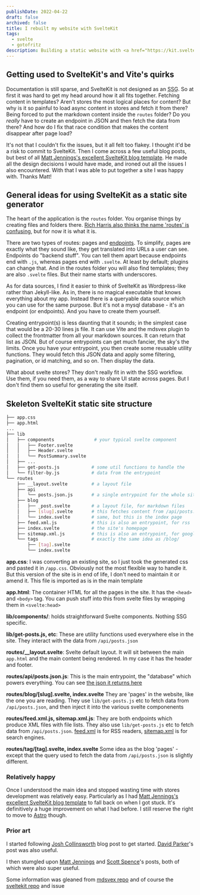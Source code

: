 ```yaml
---
publishDate: 2022-04-22
draft: false
archived: false
title: I rebuilt my website with SvelteKit
tags:
  - svelte
  - gotofritz
description: Building a static website with <a href="https://kit.svelte.dev/">Sveltekit</a> and markdown is hard going at first. But just when I was about to give up I stumbled on some blog posts and boilerplates that helped me crack it. I may still switch to <a href="https://astro.build/">Astro</a> later though
---
```


## Getting used to SvelteKit's and Vite's quirks

Documentation is still sparse, and SvelteKit is not designed as an <abbr title="Static Site Generator">SSG</abbr>. So at first it was hard to get my head around how it all fits together. Fetching content in templates? Aren't stores the most logical places for content? But why is it so painful to load async content in stores and fetch it from there? Being forced to put the markdown content inside the `routes` folder? Do you _really_ have to create an endpoint in JSON and then fetch the data from there? And how do I fix that race condition that makes the content disappear after page load?

It's not that I couldn't fix the issues, but it all felt too flakey. I thought it'd be a risk to commit to SvelteKit. Then I come across a few useful blog posts, but best of all [Matt Jennings's excellent SvelteKit blog template](https://github.com/mattjennings/sveltekit-blog-template). He made all the design decisions I would have made, and ironed out all the issues I also encountered. With that I was able to put together a site I was happy with. Thanks Matt!

## General ideas for using SvelteKit as a static site generator

The heart of the application is the `routes` folder. You organise things by creating files and folders there. [Rich Harris also thinks the name 'routes' is confusing](https://github.com/sveltejs/kit/issues/3021), but for now it is what it is.

There are two types of routes: pages and [endpoints](https://kit.svelte.dev/docs/routing#endpoints). To simplify, pages are exactly what they sound like, they get translated into URLs a user can see. Endpoints do "backend stuff". You can tell them apart because endpoints end with `.js`, whereas pages end with `.svelte`. At least by default; plugins can change that. And in the routes folder you will also find templates; they are also `.svelte` files. But their name starts with underscores.

As for data sources, I find it easier to think of SvelteKit as Wordpress-like rather than Jekyll-like. As in, there is no magical executable that knows everything about my app. Instead there is a queryable data source which you can use for the same purpose. But it's not a mysql database - it's an endpoint (or endpoints). And you have to create them yourself.

Creating entrypoint(s) is less daunting that it sounds; in the simplest case that would be a 20-30 lines js file. It can use Vite and the mdsvex plugin to collect the frontmatter from all your markdown sources. It can return that list as JSON. But of course entrypoints can get much fancier, the sky's the limits. Once you have your entrypoint, you then create some reusable utility functions. They would fetch this JSON data and apply some filtering, pagination, or id matching, and so on. Then display the data.

What about svelte stores? They don't really fit in with the SSG workflow. Use them, if you need them, as a way to share UI state across pages. But I don't find them so useful for generating the site itself.

## Skeleton SvelteKit static site structure

```bash
├── app.css
├── app.html
...
├── lib
│   ├── components               # your typical svelte component
│   │   ├── Footer.svelte
│   │   ├── Header.svelte
│   │   └── PostSummary.svelte
│   ├── ...
│   ├── get-posts.js            # some util functions to handle the
│   └── filter-by.js            # data from the entrypoint
└── routes
    ├── __layout.svelte         # a layout file
    ├── api
    │   └── posts.json.js       # a single entrypoint for the whole site
    ├── blog
    │   ├── _post.svelte        # a layout file, for markdown files
    │   ├── [slug].svelte       # this fetches content from /api/posts.json and generates a page
    │   └── index.svelte        # same, but this is the index page
    ├── feed.xml.js             # this is also an entrypoint, for rss
    ├── index.svelte            # the site's homepage
    ├── sitemap.xml.js          # this is also an entrypoint, for google / SEO
    └── tags                    # exactly the same idea as /blog/
        ├── [tag].svelte
        └── index.svelte
```

**app.css**: I was converting an existing site, so I just took the generated css and pasted it in `/app.css`. Obviously not the most flexible way to handle it. But this version of the site is in end of life, I don't need to maintain it or amend it. This file is imported as is in the main template

**app.html**: The container HTML for all the pages in the site. It has the `<head>` and `<body>` tag. You can push stuff into this from svelte files by wrapping them in `<svelte:head>`

**lib/components/**: holds straightforward Svelte components. Nothing SSG specific.

**lib/get-posts.js, etc**: These are utility functions used everywhere else in the site. They interact with the data from `/api/posts.json`

**routes/\_\_layout.svelte**: Svelte default layout. It will sit between the main `app.html` and the main content being rendered. In my case it has the header and footer.

**routes/api/posts.json.js**: This is the main entrypoint, the "database" which powers everything. You can see [the json it returns here](https://gotofritz.net/api/posts.json)

**routes/blog/[slug].svelte, index.svelte** They are 'pages' in the website, like the one you are reading. They use `lib/get-posts.js` etc to fetch data from `/api/posts.json`, and then inject it into the various svelte componenents

**routes/feed.xml.js, sitemap.xml.js**: They are both endpoints which produce XML files with file lists. They also use `lib/get-posts.js` etc to fetch data from `/api/posts.json`. [feed.xml](https://gotofritz.net/feed.xml) is for RSS readers, [sitemap.xml](https://gotofritz.net/sitemap.xml) is for search engines.

**routes/tag/[tag].svelte, index.svelte** Some idea as the blog 'pages' - except that the query used to fetch the data from `/api/posts.json` is slightly different.

### Relatively happy

Once I understood the main idea and stopped wasting time with stores development was relatively easy. Particularly as I had [Matt Jennings's excellent SvelteKit blog template](https://github.com/mattjennings/sveltekit-blog-template) to fall back on when I got stuck. It's definitively a huge improvement on what I had before. I still reserve the right to move to <a href="https://astro.build/">Astro</a> though.

### Prior art

I started following [Josh Collinsworth](https://joshcollinsworth.com/blog/build-static-sveltekit-markdown-blog) blog post to get started.
[David Parker](https://www.davidwparker.com/posts/how-to-make-an-rss-feed-in-sveltekit)'s post was also useful.

I then stumgled upon [Matt Jennings](https://mattjennings.io/blog/rewriting-my-website-in-sveltekit) and [Scott Spence](https://scottspence.com/posts/make-an-rss-feed-with-sveltekit)'s posts, both of which were also super useful.

Some information was gleaned from [mdsvex repo](https://mdsvex.pngwn.io/docs#use-it) and of course the [sveltekit repo](https://kit.svelte.dev/) and issue

